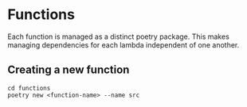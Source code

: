 # Functions

Each function is managed as a distinct poetry package. This makes managing dependencies for each lambda independent of one another.

## Creating a new function

```shell
cd functions
poetry new <function-name> --name src
```
